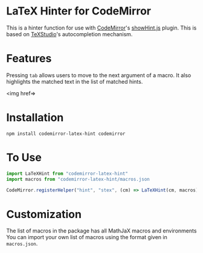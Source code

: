 # LaTeX Hinter for CodeMirror

This is a hinter function for use with [CodeMirror](https://codemirror.net)'s [showHint.js](https://codemirror.net/doc/manual.html#addon_show-hint) plugin. This is based on [TeXStudio](https://github.com/texstudio-org/texstudio)'s autocompletion mechanism.

# Features
Pressing `tab` allows users to move to the next argument of a macro. It also highlights the matched text in the list of matched hints.

<img href=>


# Installation
```
npm install codemirror-latex-hint codemirror
```

# To Use
```javascript
import LaTeXHint from "codemirror-latex-hint"
import macros from "codemirror-latex-hint/macros.json

CodeMirror.registerHelper("hint", "stex", (cm) => LaTeXHint(cm, macros));
```

# Customization
The list of macros in the package has all MathJaX macros and environments You can import your own list of macros using the format given in `macros.json`.